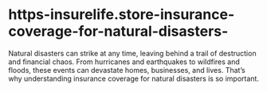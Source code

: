 # https-insurelife.store-insurance-coverage-for-natural-disasters-
Natural disasters can strike at any time, leaving behind a trail of destruction and financial chaos. From hurricanes and earthquakes to wildfires and floods, these events can devastate homes, businesses, and lives. That’s why understanding insurance coverage for natural disasters is so important. 
